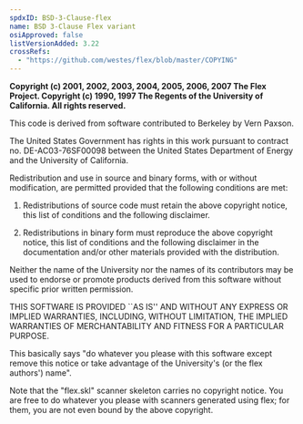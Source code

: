 ```yaml
---
spdxID: BSD-3-Clause-flex
name: BSD 3-Clause Flex variant
osiApproved: false
listVersionAdded: 3.22
crossRefs: 
  - "https://github.com/westes/flex/blob/master/COPYING"
---
```


**Copyright (c) 2001, 2002, 2003, 2004, 2005, 2006, 2007 The Flex Project. Copyright (c) 1990, 1997 The Regents of the University of California. All rights reserved.**

This code is derived from software contributed to Berkeley by Vern Paxson.

The United States Government has rights in this work pursuant to contract no. DE-AC03-76SF00098 between the United States Department of Energy and the University of California.

Redistribution and use in source and binary forms, with or without modification, are permitted provided that the following conditions are met:

1. Redistributions of source code must retain the above copyright notice, this list of conditions and the following disclaimer.

2. Redistributions in binary form must reproduce the above copyright notice, this list of conditions and the following disclaimer in the documentation and/or other materials provided with the distribution.

Neither the name of the University nor the names of its contributors may be used to endorse or promote products derived from this software without specific prior written permission.

THIS SOFTWARE IS PROVIDED ``AS IS'' AND WITHOUT ANY EXPRESS OR IMPLIED WARRANTIES, INCLUDING, WITHOUT LIMITATION, THE IMPLIED WARRANTIES OF MERCHANTABILITY AND FITNESS FOR A PARTICULAR PURPOSE.

This basically says "do whatever you please with this software except remove this notice or take advantage of the University's (or the flex authors') name".

Note that the "flex.skl" scanner skeleton carries no copyright notice. You are free to do whatever you please with scanners generated using flex; for them, you are not even bound by the above copyright.
